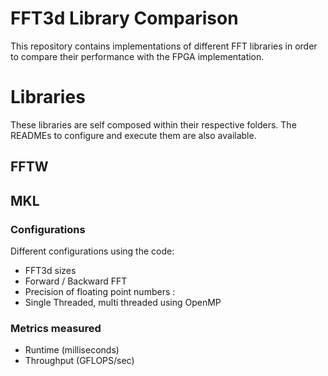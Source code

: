 # FFT3d Library Comparison

This repository contains implementations of different FFT libraries in
order to compare their performance with the FPGA implementation.

# Libraries 
These libraries are self composed within their respective folders. The READMEs 
to configure and execute them are also available. 

## FFTW

## MKL

### Configurations
Different configurations using the code:

- FFT3d sizes 
- Forward / Backward FFT
- Precision of floating point numbers : 
- Single Threaded, multi threaded using OpenMP

### Metrics measured

- Runtime (milliseconds)
- Throughput (GFLOPS/sec)

